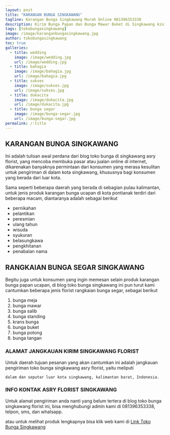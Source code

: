 ```yaml
---
layout: post
title: "KARANGAN BUNGA SINGKAWANG"
tagline: Karangan Bunga Singkawang Murah Online 081396353338
description: Kirim Bunga Papan dan Bunga Mawar Buket di Singkawang kini semakin mudah dan simpel karena hadirnya salah satu florist kota singkawang terbaik.
tags: [tokobungasingkawang]
image: /image/karanganbungasingkawang.jpg
author: tokobungasingkawang
toc: true
galleries:
  - title: wedding
    image: /image/wedding.jpg
    url: /image/wedding.jpg
  - title: bahagia
    image: /image/bahagia.jpg
    url: /image/bahagia.jpg
  - title: sukses
    image: /image/sukses.jpg
    url: /image/sukses.jpg
  - title: dukacita
    image: /image/dukacita.jpg
    url: /image/dukacita.jpg
  - title: bunga segar
    image: /image/bunga-segar.jpg
    url: /image/bunga-segar.jpg
permalink: /:title
---
```


## KARANGAN BUNGA SINGKAWANG
Ini adalah tulisan awal perdana dari blog toko bunga di singkawang asry florist, yang mencoba membuka pasar atau jualan online di internet, dikarenakan banyaknya permintaan dari
konsumen yang merasa kesulitan untuk pengiriman di dalam kota singkawang, khususnya bagi konsumen yang berada dari luar kota.

Sama seperti beberapa daerah yang berada di sebagian pulau kalimantan, untuk jenis produk karangan bunga ucapan di kota pontianak terdiri dari beberapa macam, diantaranya
adalah sebagai berikut
- pernikahan
- pelantikan
- peresmian
- ulang tahun
- wisuda
- syukuran
- belasungkawa
- pengkhitanan
- penabalan nama

## RANGKAIAN BUNGA SEGAR SINGKAWANG

Begitu juga untuk konsumen yang ingin memesan selain produk karangan bunga papan ucapan, di blog toko bunga singkawang ini pun turut kami cantumkan beberapa jenis florist rangkaian bunga segar, sebagai berikut
1. bunga meja
2. bunga mawar
3. bunga salib
4. bunga standing
5. krans bunga
6. bunga buket
7. bunga potong
8. bunga tangan

### ALAMAT JANGKAUAN KIRIM SINGKAWANG FLORIST

Untuk daerah tujuan pesanan yang akan cantumkan ini adalah jangkauan pengiriman toko bunga singkawang asry florist, yaitu meliputi

```
dalam dan seputar luar kota singkawang, kalimantan barat, Indonesia.
```

### INFO KONTAK ASRY FLORIST SINGKAWANG

Untuk alamat pengiriman anda nanti yang belum tertera di blog toko bunga singkawang florist ini, bisa menghubungi admin kami di 081396353338, telpon, sms, dan whatsapp.

atau untuk melihat produk lengkapnya bisa klik web kami di [Link Toko Bunga Singkawang](https://tokobungasingkawang.github.io "toko bunga di singkawang")
